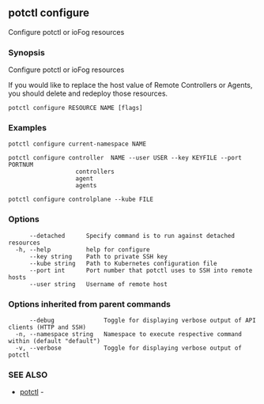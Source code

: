 ## potctl configure

Configure potctl or ioFog resources

### Synopsis

Configure potctl or ioFog resources

If you would like to replace the host value of Remote Controllers or Agents, you should delete and redeploy those resources.

```
potctl configure RESOURCE NAME [flags]
```

### Examples

```
potctl configure current-namespace NAME

potctl configure controller  NAME --user USER --key KEYFILE --port PORTNUM
                   controllers
                   agent
                   agents

potctl configure controlplane --kube FILE
```

### Options

```
      --detached      Specify command is to run against detached resources
  -h, --help          help for configure
      --key string    Path to private SSH key
      --kube string   Path to Kubernetes configuration file
      --port int      Port number that potctl uses to SSH into remote hosts
      --user string   Username of remote host
```

### Options inherited from parent commands

```
      --debug              Toggle for displaying verbose output of API clients (HTTP and SSH)
  -n, --namespace string   Namespace to execute respective command within (default "default")
  -v, --verbose            Toggle for displaying verbose output of potctl
```

### SEE ALSO

* [potctl](potctl.md)	 - 



